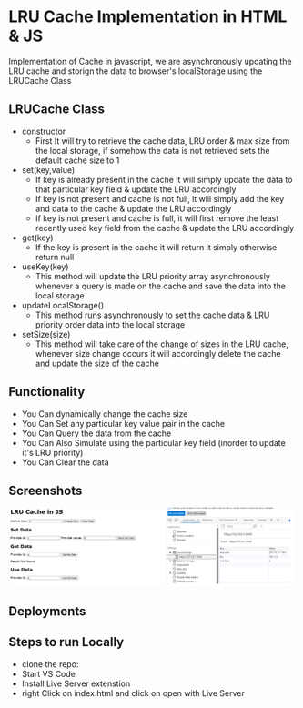 # LRU Cache Implementation in HTML & JS
Implementation of Cache in javascript, we are asynchronously updating the LRU cache and storign the data to browser's localStorage using the LRUCache Class

## LRUCache Class
- constructor
  - First It will try to retrieve the cache data, LRU order & max size from the local storage, if somehow the data is not retrieved sets the default cache size to 1
- set(key,value) 
    -   If key is already present in the cache it will simply update the data to that particular key field & update the LRU accordingly
    -   If key is not present and cache is not full, it will simply add the key and data to the cache & update the LRU accordingly
    -   If key is not present and cache is full, it will first remove the least recently used key field from the cache & update the LRU accordingly
- get(key)
    - If the key is present in the cache it will return it simply otherwise return null
- useKey(key)
  - This method will update the LRU priority array asynchronously whenever a query is made on the cache and save the data into the local storage
- updateLocalStorage()
  - This method runs asynchronously to set the cache data & LRU priority order data into the local storage
- setSize(size)
  - This method will take care of the change of sizes in the LRU cache, whenever size change occurs it will accordingly delete the cache and update the size of the cache

## Functionality 
-   You Can dynamically change the cache size
-   You Can Set any particular key value pair in the cache
-   You Can Query the data from the cache
-   You Can Also Simulate using the particular key field (inorder to update it's LRU priority)
-   You Can Clear the data

## Screenshots
![Browser Screenshot](https://github.com/gittyvarshney/lruCache/blob/main/lru-cache.png?raw=true)


## Deployments


## Steps to run Locally
- clone the repo:
- Start VS Code
- Install Live Server extenstion
- right Click on index.html and click on open with Live Server